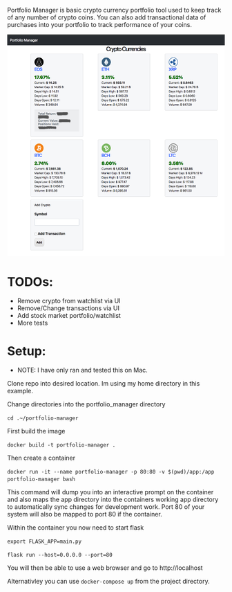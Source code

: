 Portfolio Manager is basic crypto currency portfolio tool used to keep track of any number of crypto coins. You can also
add transactional data of purchases into your portfolio to track performance of your coins. 

![Portfolio_Manager](portfolio_mngr.png?raw=true "Portfolio Manager")

# TODOs:
* Remove crypto from watchlist via UI
* Remove/Change transactions via UI
* Add stock market portfolio/watchlist
* More tests




# Setup:

* NOTE: I have only ran and tested this on Mac.
 
Clone repo into desired location. Im using my home directory in this example.

Change directories into the portfolio_manager directory

`cd .~/portfolio-manager`

First build the image

 `docker build -t portfolio-manager .`

Then create a container

`docker run -it --name portfolio-manager -p 80:80 -v $(pwd)/app:/app portfolio-manager bash`

This command will dump you into an interactive prompt on the container and also maps the app directory into the containers working app directory to automatically sync changes for development work.
Port 80 of your system will also be mapped to port 80 if the container.

Within the container you now need to start flask

`export FLASK_APP=main.py`

`flask run --host=0.0.0.0 --port=80`

You will then be able to use a web browser and go to http://localhost

Alternativley you can use `docker-compose up` from the project directory. 

